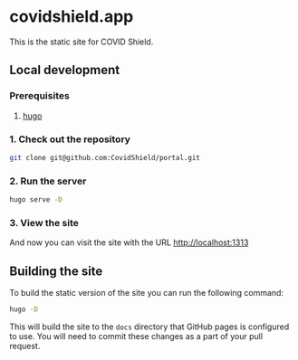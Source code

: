 # covidshield.app

This is the static site for COVID Shield.

## Local development

### Prerequisites

1. [hugo](https://gohugo.io/getting-started/installing/)

### 1. Check out the repository

```bash
git clone git@github.com:CovidShield/portal.git
```

### 2. Run the server

```bash
hugo serve -D
```

### 3. View the site

And now you can visit the site with the URL [http://localhost:1313](http://localhost:1313)

## Building the site

To build the static version of the site you can run the following command:

```bash
hugo -D
```

This will build the site to the `docs` directory that GitHub pages is configured to use. You will need to commit these changes as a part of your pull request.
